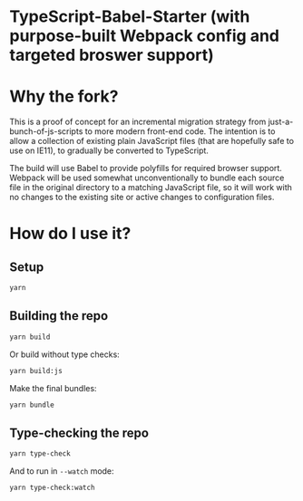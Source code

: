 # TypeScript-Babel-Starter (with purpose-built Webpack config and targeted broswer support)

# Why the fork?

This is a proof of concept for an incremental migration strategy from just-a-bunch-of-js-scripts to more modern front-end code. The intention is to allow a collection of existing plain JavaScript files (that are hopefully safe to use on IE11), to gradually be converted to TypeScript.

The build will use Babel to provide polyfills for required browser support. Webpack will be used somewhat unconventionally to bundle each source file in the original directory to a matching JavaScript file, so it will work with no changes to the existing site or active changes to configuration files.

# How do I use it?

## Setup

```sh
yarn
```

## Building the repo

```sh
yarn build
```

Or build without type checks:

```sh
yarn build:js
```

Make the final bundles:

```sh
yarn bundle
```

## Type-checking the repo

```sh
yarn type-check
```

And to run in `--watch` mode:

```sh
yarn type-check:watch
```
